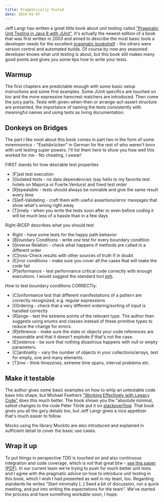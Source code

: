 ```yaml
---
title: Pragmatically Tested
date: 2016-01-07
---
```

Jeff Langr has written a great little book about unit testing called ["Pragmatic Unit Testing in Java 8 with JUnit"](https://pragprog.com/book/utj2/pragmatic-unit-testing-in-java-8-with-junit). It's actually the newest edition of a book that was first written in 2003 and aimed to describe the most basic tools a developer needs for the excellent [pragmatic bookshelf](https://pragprog.com/) - the others were version control and automated builds. Of course by now any seasoned developer knows what unit testing is about, but this book still makes many good points and gives you some tips how to write your tests.

## Warmup

The first chapters are predictable enough with some basic setup instructions and some first examples. Some JUnit specifics are touched on too and the more expressive hamcrest matchers are introduced. Then come the juicy parts. Tests with given-when-then or arrange-act-assert structure are presented, the importance of naming the tests consistently with meaningful names and using tests as living documentation.

## Donkeys on Bridges

The part I like most about this book comes in part two in the form of some mnemnomics - "Eselsbrücken" in German for the rest of who weren't born with unit testing super powers. I'll list them here to show you how well this worked for me - No cheating, I swear!

FIRST stands for how desirable test properties

* [F]ast test execution
* [I]solated tests - no data dependencies (say hello to my favorite test hotels on Majorca or Fuerte Ventura) and fixed test order
* [R]epeatable - tests should always be runnable and give the same result every time
* [S]elf-Validating - craft them with useful assertions/error messages that show what's wrong right away
* [T]imely - when you write the tests soon after or even before coding it will be much less of a hassle than in a few days

Right-BICEP describes what you should test

* Right - have some tests for the happy path behavior
* [B]oundary Conditions - write _one_ test for every boundary condition
* [I]nverse Relation - check what happens if methods are called in a different order
* [C]ross-Check results with other sources of truth if in doubt
* [E]rror conditions - make sure you cover all the cases that will make the code fail
* [P]erformance - test performance critical code correctly with enough executions. I would suggest the standard tool [jmh](http://openjdk.java.net/projects/code-tools/jmh/).

How to test boundary conditions CORRECTly:

* [C]onformance test that different manifestations of a pattern are correctly recognized, e.g. regular expressions
* [O]rdering - check that a very different ordering/sorting of input is handled correctly
* [R]ange - test the extreme points of the relevant type. The author then suggests using enums and classes instead of these primitive types to reduce the change for errors.
* [R]eference - make sure the state or objects your code references are reasonable and that it doesn't explode if that's not the case.
* [E]xistence - be sure that nothing disastrous happens with null or empty parameters.
* [C]ardinality - vary the number of objects in your collections/arrays, test for empty, one and many elements.
* [T]ime - think timezones, extreme time spans, interval problems etc.

## Make it testable

The author gives some basic examples on how to whip an untestable code base into shape, but Michael Feathers ["Working Effectively with Legacy Code"](http://www.pearsonhighered.com/educator/product/Working-Effectively-with-Legacy-Code/9780131177055.page) does this much better. The book shows you the "absolute minimal, safest changes to the code Péter Török put it on [stackoverflow](http://programmers.stackexchange.com/questions/122014/what-are-the-key-points-of-working-effectively-with-legacy-code). That book gives you all the gory details too, but Jeff Langr gives a nice appetizer that's much easier to follow.

Mocks using the library Mockito are also introduced and explained in sufficient detail to cover the basic use cases.

## Wrap it up

To put things in perspective TDD is touched on and also continuous integration and code coverage, which is not that great btw - [see this paper (PDF)](https://cs.uwaterloo.ca/~rtholmes/papers/icse_2014_inozemtseva.pdf). In our current team we're trying to push for much better unit tests and I agree with the pragmatic advice on how to introduce unit testing in this book, which I wish I had presented as well in my team, too. Regarding standards he writes "Start minimally [..] Seed a bit of discussion, run a quick meeting, and put into writing the expectations for the team". We've started the process and have something workable soon, I hope.

